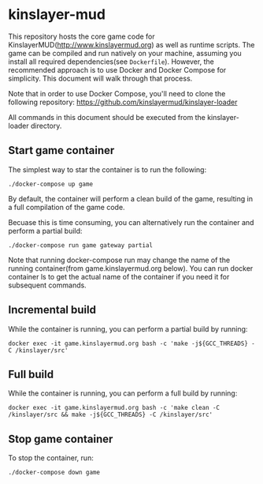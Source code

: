 # kinslayer-mud
This repository hosts the core game code for KinslayerMUD(http://www.kinslayermud.org) as well as runtime scripts. The game can be compiled and run natively on your machine, assuming you install all required dependencies(see `Dockerfile`). However, the recommended approach is to use Docker and Docker Compose for simplicity. This document will walk through that process.

Note that in order to use Docker Compose, you'll need to clone the following repository: https://github.com/kinslayermud/kinslayer-loader

All commands in this document should be executed from the kinslayer-loader directory.

## Start game container
The simplest way to star the container is to run the following:
```
./docker-compose up game
```

By default, the container will perform a clean build of the game, resulting in a full compilation of the game code.

Becuase this is time consuming, you can alternatively run the container and perform a partial build:

```
./docker-compose run game gateway partial
```

Note that running docker-compose run may change the name of the running container(from game.kinslayermud.org below). You can run docker container ls to get the actual name of the container if you need it for subsequent commands.

## Incremental build
While the container is running, you can perform a partial build by running:

```
docker exec -it game.kinslayermud.org bash -c 'make -j${GCC_THREADS} -C /kinslayer/src'
```

## Full build
While the container is running, you can perform a full build by running:

```
docker exec -it game.kinslayermud.org bash -c 'make clean -C /kinslayer/src && make -j${GCC_THREADS} -C /kinslayer/src'
```

## Stop game container
To stop the container, run:

```
./docker-compose down game
```